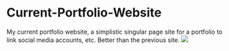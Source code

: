 # Current-Portfolio-Website
My current portfolio website, a simplistic singular page site for a portfolio to link social media accounts, etc. Better than the previous site.
<img src="Current Portfolio Image.png">
